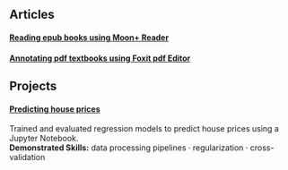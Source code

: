 ## Articles   
#### [Reading epub books using Moon+ Reader](https://github.com/maximilian-ho/articles/blob/main/reading_epub_books_using_moon_plus_reader.md)    
#### [Annotating pdf textbooks using Foxit pdf Editor](https://github.com/maximilian-ho/articles/blob/main/annotating_pdf_textbooks_using_foxit_pdf_editor.md)  

## Projects
#### [Predicting house prices](https://github.com/maximilian-ho/Data-Analytics-Projects/blob/main/House%20Prices%20Prediction/house-prices-prediction.ipynb) 
Trained and evaluated regression models to predict house prices using a Jupyter Notebook.  
**Demonstrated Skills:** data processing pipelines · regularization · cross-validation  

